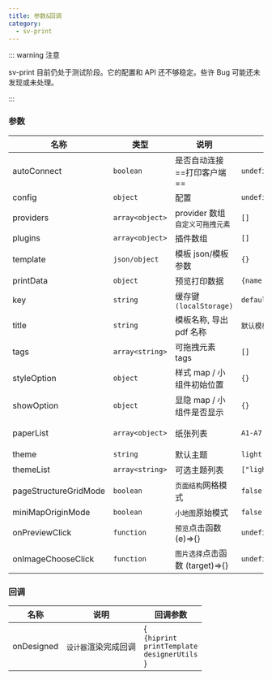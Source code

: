 ```yaml
---
title: 参数&回调
category:
  - sv-print
---
```


::: warning 注意

sv-print 目前仍处于测试阶段。它的配置和 API 还不够稳定。些许 Bug 可能还未发现或未处理。

:::

### 参数

| 名称                  | 类型            | 说明                                | 默认值                 | 备注                                        |
| --------------------- | --------------- | ----------------------------------- | ---------------------- | ------------------------------------------- |
| autoConnect           | `boolean`       | 是否自动连接==打印客户端==          | `undefined`            |                                             |
| config                | `object`        | 配置                                | `undefined`            | `hiprint.setConfig`                         |
| providers             | `array<object>` | provider 数组<br>`自定义可拖拽元素` | `[]`                   |                                             |
| plugins               | `array<object>` | 插件数组                            | `[]`                   |                                             |
| template              | `json/object`   | 模板 json/模板参数                  | `{}`                   | `模板参数`: new 模板的参数                  |
| printData             | `object`        | 预览打印数据                        | `{name:"abcd"}`        |                                             |
| key                   | `string`        | 缓存键`(localStorage)`              | `default-template`     |                                             |
| title                 | `string`        | 模板名称, 导出 pdf 名称             | `默认模板`             |                                             |
| tags                  | `array<string>` | 可拖拽元素 tags                     | `[]`                   |                                             |
| styleOption           | `object`        | 样式 map / 小组件初始位置           | `{}`                   |                                             |
| showOption            | `object`        | 显隐 map / 小组件是否显示           | `{}`                   |                                             |
| paperList             | `array<object>` | 纸张列表                            | `A1-A7 B1-B7`          | `{ type: "A1", width: 594, height: 841 }`   |
| theme                 | `string`        | 默认主题                            | `light`                | ``                                          |
| themeList             | `array<string>` | 可选主题列表                        | `["light","dark",...]` | [daisyui](https://daisyui.com/docs/themes/) |
| pageStructureGridMode | `boolean`       | `页面结构`网格模式                  | `false`                |                                             |
| miniMapOriginMode     | `boolean`       | `小地图`原始模式                    | `false`                |                                             |
| onPreviewClick        | `function`      | `预览`点击函数 (e)=>{}              | `undefined`            |                                             |
| onImageChooseClick    | `function`      | `图片选择`点击函数 (target)=>{}     | `undefined`            |                                             |

### 回调

| 名称       | 说明                 | 回调参数                                                       |
| ---------- | -------------------- | -------------------------------------------------------------- |
| onDesigned | `设计器`渲染完成回调 | {<br/>`{hiprint`<br/>`printTemplate`<br/>`designerUtils`<br/>} |
